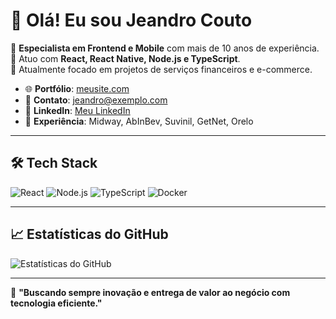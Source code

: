 # 👋 Olá! Eu sou Jeandro Couto

🔧 **Especialista em Frontend e Mobile** com mais de 10 anos de experiência.  
🚀 Atuo com **React, React Native, Node.js e TypeScript**.  
🎯 Atualmente focado em projetos de serviços financeiros e e-commerce.

- 🌐 **Portfólio**: [meusite.com](https://meusite.com)
- 📧 **Contato**: jeandro@exemplo.com
- 💼 **LinkedIn**: [Meu LinkedIn](https://linkedin.com/in/seuperfil)
- 🏢 **Experiência**: Midway, AbInBev, Suvinil, GetNet, Orelo

---

## 🛠 **Tech Stack**

![React](https://img.shields.io/badge/React_Native-20232A?style=for-the-badge&logo=react&logoColor=61DAFB)
![Node.js](https://img.shields.io/badge/Node.js-339933?style=for-the-badge&logo=nodedotjs&logoColor=white)
![TypeScript](https://img.shields.io/badge/TypeScript-3178C6?style=for-the-badge&logo=typescript&logoColor=white)
![Docker](https://img.shields.io/badge/Docker-2496ED?style=for-the-badge&logo=docker&logoColor=white)

---

## 📈 **Estatísticas do GitHub**

<img src="https://github-readme-stats.vercel.app/api?username=seu-usuario&show_icons=true&theme=dark&count_private=true" alt="Estatísticas do GitHub"/>

---

💬 **"Buscando sempre inovação e entrega de valor ao negócio com tecnologia eficiente."**
